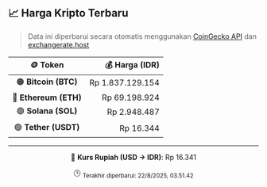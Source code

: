 

<!-- HARGA_KRIPTO -->
## 📈 Harga Kripto Terbaru

> Data ini diperbarui secara otomatis menggunakan [CoinGecko API](https://www.coingecko.com/) dan [exchangerate.host](https://exchangerate.host/)

<div align="center">

| 🪙 Token | 💰 Harga (IDR) |
|:------:|---------------:|
| 🟠 **Bitcoin (BTC)**   | Rp 1.837.129.154 |
| 🔵 **Ethereum (ETH)**  | Rp 69.198.924 |
| 🟣 **Solana (SOL)**    | Rp 2.948.487 |
| 🟢 **Tether (USDT)**   | Rp 16.344 |

---

💱 **Kurs Rupiah (USD → IDR)**: Rp 16.341

🕒 <sub>Terakhir diperbarui: 22/8/2025, 03.51.42</sub>

</div>
<!-- /HARGA_KRIPTO -->